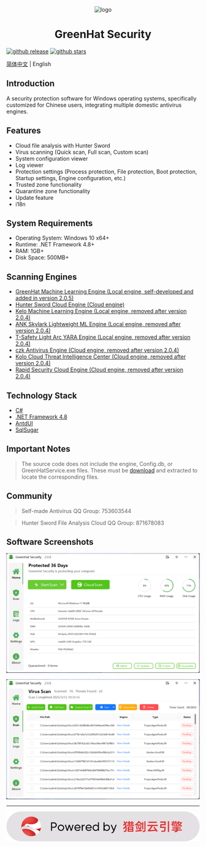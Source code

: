 <div align="center">
  <img alt="logo" width="120" height="120" src="./icon.ico">
  <h1>GreenHat Security</h1>
</div>

[![github release](https://img.shields.io/github/v/release/xiangyongjun/GreenHat?style=flat)](https://github.com/xiangyongjun/GreenHat/releases)
[![github stars](https://img.shields.io/github/stars/xiangyongjun/GreenHat?style=flat)](https://github.com/xiangyongjun/GreenHat/stargazers)

[简体中文](./README.md) | English

## Introduction
A security protection software for Windows operating systems, specifically customized for Chinese users, integrating multiple domestic antivirus engines.

## Features
* Cloud file analysis with Hunter Sword
* Virus scanning (Quick scan, Full scan, Custom scan)
* System configuration viewer
* Log viewer
* Protection settings (Process protection, File protection, Boot protection, Startup settings, Engine configuration, etc.)
* Trusted zone functionality
* Quarantine zone functionality
* Update feature
* i18n

## System Requirements
* Operating System: Windows 10 x64+
* Runtime: .NET Framework 4.8+
* RAM: 1GB+
* Disk Space: 500MB+

## Scanning Engines
* [GreenHat Machine Learning Engine (Local engine, self-developed and added in version 2.0.5)](https://github.com/xiangyongjun/GreenHat)
* [Hunter Sword Cloud Engine (Cloud engine)](https://www.virusmark.com)
* [Kelo Machine Learning Engine (Local engine, removed after version 2.0.4)](https://github.com/kelomina/KoloVirusDetector_ML)
* [ANK Skylark Lightweight ML Engine (Local engine, removed after version 2.0.4)](https://www.ankml.top)
* [T-Safety Light Arc YARA Engine (Local engine, removed after version 2.0.4)](https://space.bilibili.com/3493145551571279)
* [czk Antivirus Engine (Cloud engine, removed after version 2.0.4)](https://weilai.szczk.top/api/#introduction)
* [Kolo Cloud Threat Intelligence Center (Cloud engine, removed after version 2.0.4)](https://github.com/kelomina/KoloVirusDetector_ML)
* [Rapid Security Cloud Engine (Cloud engine, removed after version 2.0.4)](https://www.hkts.fun)

## Technology Stack
* [C#](https://learn.microsoft.com/zh-cn/dotnet/csharp)
* [.NET Framework 4.8](https://dotnet.microsoft.com/zh-cn/download/dotnet-framework/net48)
* [AntdUI](https://github.com/AntdUI/AntdUI)
* [SqlSugar](https://github.com/DotNetNext/SqlSugar)

## Important Notes
> The source code does not include the engine, Config.db, or GreenHatService.exe files. These must be [download](https://github.com/xiangyongjun/GreenHat/releases) and extracted to locate the corresponding files.

## Community
> Self-made Antivirus QQ Group: 753603544

> Hunter Sword File Analysis Cloud QQ Group: 871678083 

## Software Screenshots
![Alt](./Images/7.png)

![Alt](./Images/8.png)

---

![Alt](./Images/6.png)